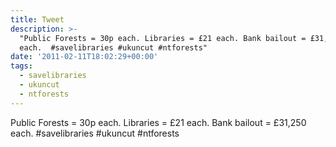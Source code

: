 ```yaml
---
title: Tweet
description: >-
  "Public Forests = 30p each. Libraries = £21 each. Bank bailout = £31,250
  each.  #savelibraries #ukuncut #ntforests"
date: '2011-02-11T18:02:29+00:00'
tags:
  - savelibraries
  - ukuncut
  - ntforests
---
```

Public Forests = 30p each. Libraries = £21 each. Bank bailout = £31,250 each.  #savelibraries #ukuncut #ntforests
